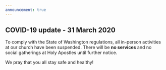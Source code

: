 ```yaml
---
announcement: true
---
```


## COVID-19 update - 31 March 2020

To comply with the State of Washington regulations, all in-person activities at our church have been suspended. There will be **no services** and no social gatherings at Holy Apostles until further notice.

We pray that you all stay safe and healthy!
